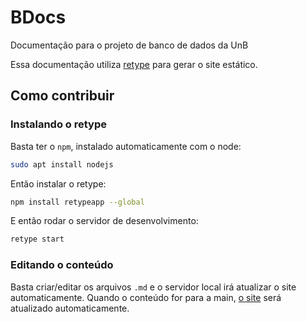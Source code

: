 # BDocs

Documentação para o projeto de banco de dados da UnB

Essa documentação utiliza [retype](https://retype.com/) para gerar o site estático.

## Como contribuir

### Instalando o retype

Basta ter o `npm`, instalado automaticamente com o node:

```bash
sudo apt install nodejs
```

Então instalar o retype:

```bash
npm install retypeapp --global
```

E então rodar o servidor de desenvolvimento:

```bash
retype start
```

### Editando o conteúdo

Basta criar/editar os arquivos `.md` e o servidor local irá atualizar o site automaticamente. Quando o conteúdo for para a main, [o site](https://artistrea.github.io/BDocs/) será atualizado automaticamente.
